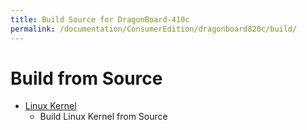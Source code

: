 ```yaml
---
title: Build Source for DragonBoard-410c
permalink: /documentation/ConsumerEdition/dragonboard820c/build/
---
```


# Build from Source

- [Linux Kernel](linux-kernel.md)
   - Build Linux Kernel from Source
